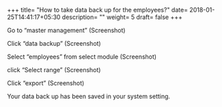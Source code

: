 +++
title= "How to take data back up for the employees?"
date= 2018-01-25T14:41:17+05:30
description= ""
weight= 5
draft= false
+++




Go to “master management”
(Screenshot)

Click “data backup”
(Screenshot)

Select “employees” from select module
(Screenshot)

click “Select range”
(Screenshot)

Click “export” 
(Screenshot)

Your data back up has been saved in your system setting.